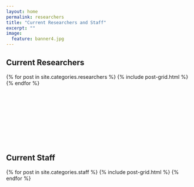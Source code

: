 ```yaml
---
layout: home
permalink: researchers
title: "Current Researchers and Staff"
excerpt: ""
image:
  feature: banner4.jpg
---
```

<h2 class="post-title">Current Researchers</h2>
<div class="tiles">
{% for post in site.categories.researchers %}
	{% include post-grid.html %}
{% endfor %}
</div><!-- /.tiles -->
<br><br><br><br><br><br><br><br><br>

<div><h2 class="post-title">Current Staff</h2></div>
<div class="tiles">
{% for post in site.categories.staff %}
	{% include post-grid.html %}
{% endfor %}
</div><!-- /.tiles -->
